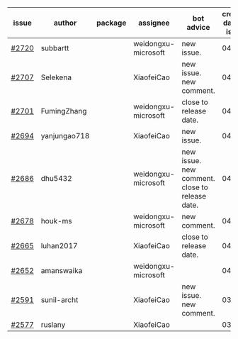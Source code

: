 | issue | author | package | assignee | bot advice | created date of issue | target release date | date from target |
| ------ | ------ | ------ | ------ | ------ | ------ | ------ | :-----: |
| [#2720](https://github.com/Azure/sdk-release-request/issues/2720) | subbartt |  | weidongxu-microsoft | new issue. | 04-20 | 05-09 |  |
| [#2707](https://github.com/Azure/sdk-release-request/issues/2707) | Selekena |  | XiaofeiCao | new issue. new comment. | 04-15 | 05-02 |  |
| [#2701](https://github.com/Azure/sdk-release-request/issues/2701) | FumingZhang |  | weidongxu-microsoft | close to release date.  | 04-15 | 04-19 | -2 |
| [#2694](https://github.com/Azure/sdk-release-request/issues/2694) | yanjungao718 |  | XiaofeiCao | new issue. | 04-15 | 04-26 |  |
| [#2686](https://github.com/Azure/sdk-release-request/issues/2686) | dhu5432 |  | weidongxu-microsoft | new issue. new comment. close to release date.  | 04-14 | 04-22 | 0 |
| [#2678](https://github.com/Azure/sdk-release-request/issues/2678) | houk-ms |  | weidongxu-microsoft | new comment. | 04-12 | 04-18 |  |
| [#2665](https://github.com/Azure/sdk-release-request/issues/2665) | luhan2017 |  | XiaofeiCao | close to release date.  | 04-07 | 04-21 | 0 |
| [#2652](https://github.com/Azure/sdk-release-request/issues/2652) | amanswaika |  | weidongxu-microsoft |  | 04-01 | 04-11 |  |
| [#2591](https://github.com/Azure/sdk-release-request/issues/2591) | sunil-archt |  | XiaofeiCao | new issue. new comment. | 03-21 | 05-02 |  |
| [#2577](https://github.com/Azure/sdk-release-request/issues/2577) | ruslany |  | XiaofeiCao |  | 03-17 | 03-31 |  |
